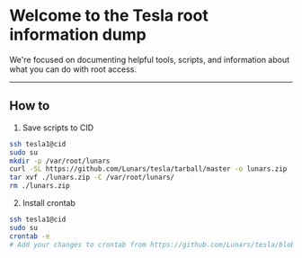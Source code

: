 # Welcome to the Tesla root information dump

We're focused on documenting helpful tools, scripts, and information about what you can do with root access. 

---

## How to 

1. Save scripts to CID

```bash
ssh tesla1@cid
sudo su
mkdir -p /var/root/lunars
curl -SL https://github.com/Lunars/tesla/tarball/master -o lunars.zip
tar xvf ./lunars.zip -C /var/root/lunars/
rm ./lunars.zip
```

2. Install crontab

```bash
ssh tesla1@cid
sudo su
crontab -e
# Add your changes to crontab from https://github.com/Lunars/tesla/blob/master/cron/crontab
```
